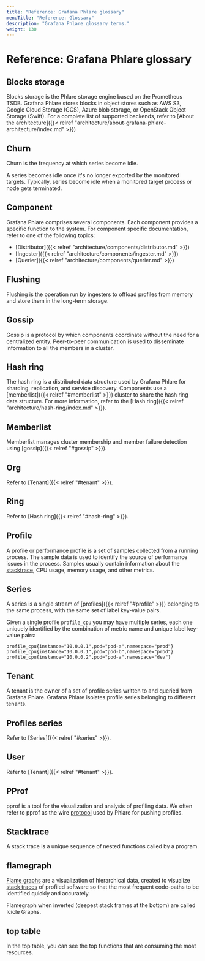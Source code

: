 ```yaml
---
title: "Reference: Grafana Phlare glossary"
menuTitle: "Reference: Glossary"
description: "Grafana Phlare glossary terms."
weight: 130
---
```


# Reference: Grafana Phlare glossary

## Blocks storage

Blocks storage is the Phlare storage engine based on the Prometheus TSDB.
Grafana Phlare stores blocks in object stores such as AWS S3, Google Cloud Storage (GCS), Azure blob storage, or OpenStack Object Storage (Swift).
For a complete list of supported backends, refer to [About the architecture]({{< relref "architecture/about-grafana-phlare-architecture/index.md" >}})

## Churn

Churn is the frequency at which series become idle.

A series becomes idle once it's no longer exported by the monitored targets.
Typically, series become idle when a monitored target process or node gets terminated.

## Component

Grafana Phlare comprises several components.
Each component provides a specific function to the system.
For component specific documentation, refer to one of the following topics:

- [Distributor]({{< relref "architecture/components/distributor.md" >}})
- [Ingester]({{< relref "architecture/components/ingester.md" >}})
- [Querier]({{< relref "architecture/components/querier.md" >}})

## Flushing

Flushing is the operation run by ingesters to offload profiles from memory and store them in the long-term storage.

## Gossip

Gossip is a protocol by which components coordinate without the need for a centralized entity. Peer-to-peer communication is used to disseminate information to all the members in a cluster.

## Hash ring

The hash ring is a distributed data structure used by Grafana Phlare for sharding, replication, and service discovery.
Components use a [memberlist]({{< relref "#memberlist" >}}) cluster to share the hash ring data structure.
For more information, refer to the [Hash ring]({{< relref "architecture/hash-ring/index.md" >}}).

## Memberlist

Memberlist manages cluster membership and member failure detection using [gossip]({{< relref "#gossip" >}}).

## Org

Refer to [Tenant]({{< relref "#tenant" >}}).

## Ring

Refer to [Hash ring]({{< relref "#hash-ring" >}}).

## Profile

A profile or performance profile is a set of samples collected from a running process.
The sample data is used to identify the source of performance issues in the process.
Samples usually contain information about the [stacktrace](#Stacktrace), CPU usage, memory usage, and other metrics.

## Series

A series is a single stream of [profiles]({{< relref "#profile" >}}) belonging to the same process, with the same set of label key-value pairs.

Given a single profile `profile_cpu` you may have multiple series, each one uniquely identified by the combination of metric name and unique label key-value pairs:

```
profile_cpu{instance="10.0.0.1",pod="pod-a",namespace="prod"}
profile_cpu{instance="10.0.0.1",pod="pod-b",namespace="prod"}
profile_cpu{instance="10.0.0.2",pod="pod-a",namespace="dev"}
```

## Tenant

A tenant is the owner of a set of profile series written to and queried from Grafana Phlare.
Grafana Phlare isolates profile series belonging to different tenants.

## Profiles series

Refer to [Series]({{< relref "#series" >}}).

## User

Refer to [Tenant]({{< relref "#tenant" >}}).


## PProf

pprof is a tool for the visualization and analysis of profiling data. We often refer to pprof as
the wire [protocol](https://github.com/google/pprof/blob/main/proto/profile.proto) used by Phlare for pushing profiles.

## Stacktrace

A stack trace is a unique sequence of nested functions called by a program.

## flamegraph

[Flame graphs](https://www.brendangregg.com/flamegraphs.html) are a visualization of hierarchical data,
created to visualize [stack traces](#stacktrace) of profiled software so that the most frequent code-paths
to be identified quickly and accurately.

Flamegraph when inverted (deepest stack frames at the bottom) are called Icicle Graphs.


## top table

In the top table, you can see the top functions that are consuming the most resources.
